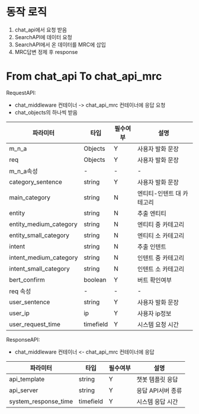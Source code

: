 
# 동작 로직

1. chat_api에서 요청 받음
2. SearchAPI에 데이터 요청
3. SearchAPI에서 온 데이터를 MRC에 삽입
4. MRC답변 정제 후 response

# From chat_api To chat_api_mrc

RequestAPI:

- chat_middleware 컨테이너 -> chat_api_mrc 컨테이너에 응답 요청
- chat_objects의 하나씩 받음

| 파라미터                   | 타입        | 필수여부 | 설명             |
|------------------------|-----------|------|----------------|
| m_n_a                  | Objects   | Y    | 사용자 발화 문장      |
| req                    | Objects   | Y    | 사용자 발화 문장      |
| m_n_a속성                | -         | -    | -              |
| category_sentence      | string    | Y    | 사용자 발화 문장      |
| main_category          | string    | N    | 엔티티-인텐트 대 카테고리 |
| entity                 | string    | N    | 추출 엔티티         |
| entity_medium_category | string    | N    | 엔티티 중 카테고리     |
| entity_small_category  | string    | N    | 엔티티 소 카테고리     |
| intent                 | string    | N    | 추출 인텐트         |
| intent_medium_category | string    | N    | 인텐트 중 카테고리     |
| intent_small_category  | string    | N    | 인텐트 소 카테고리     |
| bert_confirm           | boolean   | Y    | 버트 확인여부        |
| req 속성                 | -         | -    | -              |
| user_sentence          | string    | Y    | 사용자 발화 문장      |
| user_ip                | ip        | Y    | 사용자 ip정보       |
| user_request_time      | timefield | Y    | 시스템 요청 시간      |


ResponseAPI:

- chat_middleware 컨테이너 <- chat_api_mrc 컨테이너에 응답

| 파라미터                 | 타입        | 필수여부 | 설명          |
|----------------------|-----------|------|-------------|
| api_template         | string    | Y    | 챗봇 템플릿 응답   |
| api_server           | string    | Y    | 응답 API서버 종류 |
| system_response_time | timefield | Y    | 시스템 응답 시간   |